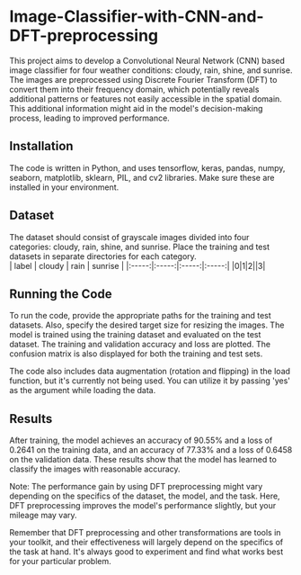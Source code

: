 # Image-Classifier-with-CNN-and-DFT-preprocessing

This project aims to develop a Convolutional Neural Network (CNN) based image classifier for four weather conditions: cloudy, rain, shine, and sunrise. The images are preprocessed using Discrete Fourier Transform (DFT) to convert them into their frequency domain, which potentially reveals additional patterns or features not easily accessible in the spatial domain. This additional information might aid in the model's decision-making process, leading to improved performance.

## Installation
The code is written in Python, and uses tensorflow, keras, pandas, numpy, seaborn, matplotlib, sklearn, PIL, and cv2 libraries. Make sure these are installed in your environment.

## Dataset
The dataset should consist of grayscale images divided into four categories: cloudy, rain, shine, and sunrise. Place the training and test datasets in separate directories for each category.  
| label | cloudy | rain | sunrise |
|:-----:|:-----:|:-----:|:-----:|
|0|1|2||3|

## Running the Code
To run the code, provide the appropriate paths for the training and test datasets. Also, specify the desired target size for resizing the images. The model is trained using the training dataset and evaluated on the test dataset. The training and validation accuracy and loss are plotted. The confusion matrix is also displayed for both the training and test sets.

The code also includes data augmentation (rotation and flipping) in the load function, but it's currently not being used. You can utilize it by passing 'yes' as the argument while loading the data.

## Results
After training, the model achieves an accuracy of 90.55% and a loss of 0.2641 on the training data, and an accuracy of 77.33% and a loss of 0.6458 on the validation data. These results show that the model has learned to classify the images with reasonable accuracy.

Note: The performance gain by using DFT preprocessing might vary depending on the specifics of the dataset, the model, and the task. Here, DFT preprocessing improves the model's performance slightly, but your mileage may vary.

Remember that DFT preprocessing and other transformations are tools in your toolkit, and their effectiveness will largely depend on the specifics of the task at hand. It's always good to experiment and find what works best for your particular problem.





